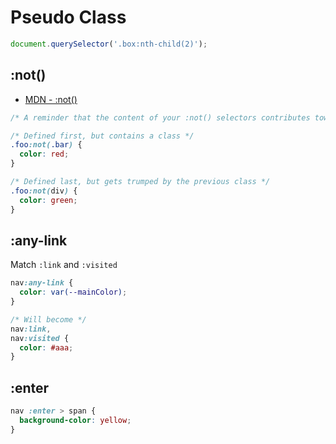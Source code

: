 # Pseudo Class

```js
document.querySelector('.box:nth-child(2)');
```

## :not()

* [MDN - :not()](https://developer.mozilla.org/en/docs/Web/CSS/:not)

```css
/* A reminder that the content of your :not() selectors contributes toward their specificity */

/* Defined first, but contains a class */
.foo:not(.bar) {
  color: red;
}

/* Defined last, but gets trumped by the previous class */
.foo:not(div) {
  color: green;
}
```

## :any-link

Match `:link` and `:visited`

```css
nav:any-link {
  color: var(--mainColor);
}

/* Will become */
nav:link,
nav:visited {
  color: #aaa;
}
```

## :enter

```css
nav :enter > span {
  background-color: yellow;
}
```
